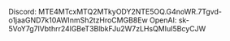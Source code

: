 Discord: MTE4MTcxMTQ2MTkyODY2NTE5OQ.G4noWR.7Tgvd-o1jaaGND7k10AWInmSh2tzHroCMGB8Ew
OpenAI: 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